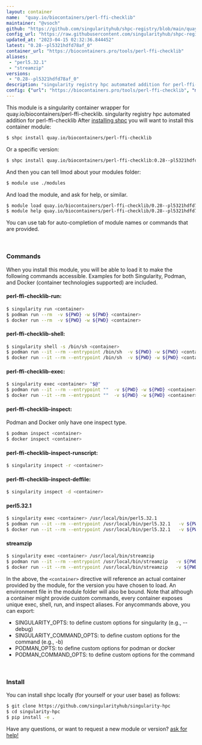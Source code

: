 ```yaml
---
layout: container
name:  "quay.io/biocontainers/perl-ffi-checklib"
maintainer: "@vsoch"
github: "https://github.com/singularityhub/shpc-registry/blob/main/quay.io/biocontainers/perl-ffi-checklib/container.yaml"
config_url: "https://raw.githubusercontent.com/singularityhub/shpc-registry/main/quay.io/biocontainers/perl-ffi-checklib/container.yaml"
updated_at: "2023-04-15 02:32:36.844452"
latest: "0.28--pl5321hdfd78af_0"
container_url: "https://biocontainers.pro/tools/perl-ffi-checklib"
aliases:
 - "perl5.32.1"
 - "streamzip"
versions:
 - "0.28--pl5321hdfd78af_0"
description: "singularity registry hpc automated addition for perl-ffi-checklib"
config: {"url": "https://biocontainers.pro/tools/perl-ffi-checklib", "maintainer": "@vsoch", "description": "singularity registry hpc automated addition for perl-ffi-checklib", "latest": {"0.28--pl5321hdfd78af_0": "sha256:9a3c99efd0e8d9a3230b37299af86c96c9eea2c0af8cfab6f0dd1f0e3bb00737"}, "tags": {"0.28--pl5321hdfd78af_0": "sha256:9a3c99efd0e8d9a3230b37299af86c96c9eea2c0af8cfab6f0dd1f0e3bb00737"}, "docker": "quay.io/biocontainers/perl-ffi-checklib", "aliases": {"perl5.32.1": "/usr/local/bin/perl5.32.1", "streamzip": "/usr/local/bin/streamzip"}}
---
```


This module is a singularity container wrapper for quay.io/biocontainers/perl-ffi-checklib.
singularity registry hpc automated addition for perl-ffi-checklib
After [installing shpc](#install) you will want to install this container module:


```bash
$ shpc install quay.io/biocontainers/perl-ffi-checklib
```

Or a specific version:

```bash
$ shpc install quay.io/biocontainers/perl-ffi-checklib:0.28--pl5321hdfd78af_0
```

And then you can tell lmod about your modules folder:

```bash
$ module use ./modules
```

And load the module, and ask for help, or similar.

```bash
$ module load quay.io/biocontainers/perl-ffi-checklib/0.28--pl5321hdfd78af_0
$ module help quay.io/biocontainers/perl-ffi-checklib/0.28--pl5321hdfd78af_0
```

You can use tab for auto-completion of module names or commands that are provided.

<br>

### Commands

When you install this module, you will be able to load it to make the following commands accessible.
Examples for both Singularity, Podman, and Docker (container technologies supported) are included.

#### perl-ffi-checklib-run:

```bash
$ singularity run <container>
$ podman run --rm  -v ${PWD} -w ${PWD} <container>
$ docker run --rm  -v ${PWD} -w ${PWD} <container>
```

#### perl-ffi-checklib-shell:

```bash
$ singularity shell -s /bin/sh <container>
$ podman run --it --rm --entrypoint /bin/sh  -v ${PWD} -w ${PWD} <container>
$ docker run --it --rm --entrypoint /bin/sh  -v ${PWD} -w ${PWD} <container>
```

#### perl-ffi-checklib-exec:

```bash
$ singularity exec <container> "$@"
$ podman run --it --rm --entrypoint ""  -v ${PWD} -w ${PWD} <container> "$@"
$ docker run --it --rm --entrypoint ""  -v ${PWD} -w ${PWD} <container> "$@"
```

#### perl-ffi-checklib-inspect:

Podman and Docker only have one inspect type.

```bash
$ podman inspect <container>
$ docker inspect <container>
```

#### perl-ffi-checklib-inspect-runscript:

```bash
$ singularity inspect -r <container>
```

#### perl-ffi-checklib-inspect-deffile:

```bash
$ singularity inspect -d <container>
```


#### perl5.32.1

```bash
$ singularity exec <container> /usr/local/bin/perl5.32.1
$ podman run --it --rm --entrypoint /usr/local/bin/perl5.32.1   -v ${PWD} -w ${PWD} <container> -c " $@"
$ docker run --it --rm --entrypoint /usr/local/bin/perl5.32.1   -v ${PWD} -w ${PWD} <container> -c " $@"
```


#### streamzip

```bash
$ singularity exec <container> /usr/local/bin/streamzip
$ podman run --it --rm --entrypoint /usr/local/bin/streamzip   -v ${PWD} -w ${PWD} <container> -c " $@"
$ docker run --it --rm --entrypoint /usr/local/bin/streamzip   -v ${PWD} -w ${PWD} <container> -c " $@"
```



In the above, the `<container>` directive will reference an actual container provided
by the module, for the version you have chosen to load. An environment file in the
module folder will also be bound. Note that although a container
might provide custom commands, every container exposes unique exec, shell, run, and
inspect aliases. For anycommands above, you can export:

 - SINGULARITY_OPTS: to define custom options for singularity (e.g., --debug)
 - SINGULARITY_COMMAND_OPTS: to define custom options for the command (e.g., -b)
 - PODMAN_OPTS: to define custom options for podman or docker
 - PODMAN_COMMAND_OPTS: to define custom options for the command

<br>

### Install

You can install shpc locally (for yourself or your user base) as follows:

```bash
$ git clone https://github.com/singularityhub/singularity-hpc
$ cd singularity-hpc
$ pip install -e .
```

Have any questions, or want to request a new module or version? [ask for help!](https://github.com/singularityhub/singularity-hpc/issues)
